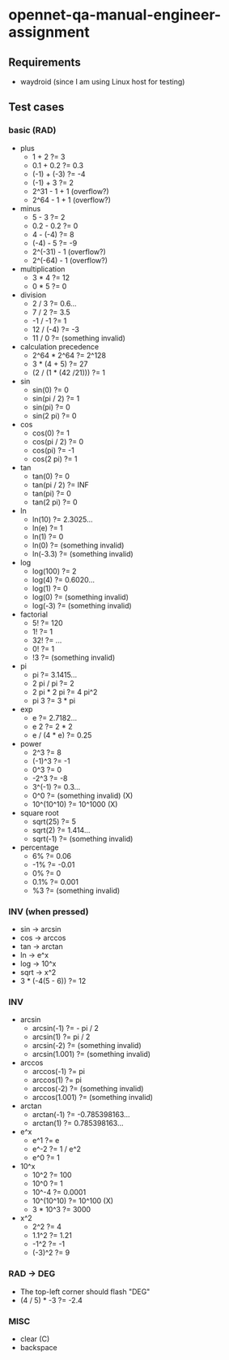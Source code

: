 # opennet-qa-manual-engineer-assignment

## Requirements

- waydroid (since I am using Linux host for testing)

## Test cases

### basic (RAD)

- plus
    - 1 + 2 ?= 3
    - 0.1 + 0.2 ?= 0.3
    - (-1) + (-3) ?= -4
    - (-1) + 3 ?= 2
    - 2^31 - 1 + 1 (overflow?)
    - 2^64 - 1 + 1 (overflow?)
- minus
    - 5 - 3 ?= 2
    - 0.2 - 0.2 ?= 0
    - 4 - (-4) ?= 8
    - (-4) - 5 ?= -9
    - 2^(-31) - 1 (overflow?)
    - 2^(-64) - 1 (overflow?)
- multiplication
    - 3 * 4 ?= 12
    - 0 * 5 ?= 0
- division
    - 2 / 3 ?= 0.6...
    - 7 / 2 ?= 3.5
    - -1 / -1 ?= 1
    - 12 / (-4) ?= -3
    - 11 / 0 ?= (something invalid)
- calculation precedence
    - 2^64 * 2^64 ?= 2^128
    - 3 * (4 + 5) ?= 27
    - (2 / (1 * (42 /21))) ?= 1
- sin
    - sin(0) ?= 0
    - sin(pi / 2) ?= 1
    - sin(pi) ?= 0
    - sin(2 pi) ?= 0
- cos
    - cos(0) ?= 1 
    - cos(pi / 2) ?= 0
    - cos(pi) ?= -1
    - cos(2 pi) ?= 1
- tan
    - tan(0) ?= 0
    - tan(pi / 2) ?= INF
    - tan(pi) ?= 0
    - tan(2 pi) ?= 0
- ln
    - ln(10) ?= 2.3025...
    - ln(e) ?= 1
    - ln(1) ?= 0
    - ln(0) ?= (something invalid)
    - ln(-3.3) ?= (something invalid)
- log
    - log(100) ?= 2
    - log(4) ?= 0.6020...
    - log(1) ?= 0
    - log(0) ?= (something invalid)
    - log(-3) ?= (something invalid)
- factorial
    - 5! ?= 120
    - 1! ?= 1
    - 32! ?= ... 
    - 0! ?= 1
    - !3 ?= (something invalid)
- pi
    - pi ?= 3.1415...
    - 2 pi / pi ?= 2
    - 2 pi * 2 pi ?= 4 pi^2
    - pi 3 ?= 3 * pi
- exp
    - e ?= 2.7182...
    - e 2 ?= 2 * 2
    - e / (4 * e) ?= 0.25
- power
    - 2^3 ?= 8
    - (-1)^3 ?= -1
    - 0^3 ?= 0
    - -2^3 ?= -8
    - 3^(-1) ?= 0.3...
    - 0^0 ?= (something invalid) (X)
    - 10^(10^10) ?= 10^1000 (X)
- square root
    - sqrt(25) ?= 5
    - sqrt(2) ?= 1.414...
    - sqrt(-1) ?= (something invalid)
- percentage
    - 6% ?= 0.06
    - -1% ?= -0.01
    - 0% ?= 0
    - 0.1% ?= 0.001
    - %3 ?= (something invalid)

### INV (when pressed)

- sin -> arcsin
- cos -> arccos
- tan -> arctan
- ln -> e^x
- log -> 10^x
- sqrt -> x^2
- 3 * (-4(5 - 6)) ?= 12

### INV

- arcsin
    - arcsin(-1) ?= - pi / 2
    - arcsin(1) ?= pi / 2
    - arcsin(-2) ?= (something invalid)
    - arcsin(1.001) ?= (something invalid)
- arccos
    - arccos(-1) ?= pi
    - arccos(1) ?= pi
    - arccos(-2) ?= (something invalid)
    - arccos(1.001) ?= (something invalid) 
- arctan
    - arctan(-1) ?= -0.785398163...
    - arctan(1) ?= 0.785398163...
- e^x
    - e^1 ?= e
    - e^-2 ?= 1 / e^2
    - e^0 ?= 1
- 10^x
    - 10^2 ?= 100
    - 10^0 ?= 1
    - 10^-4 ?= 0.0001
    - 10^(10^10) ?= 10^100 (X)
    - 3 * 10^3 ?= 3000
- x^2
    - 2^2 ?= 4
    - 1.1^2 ?= 1.21
    - -1^2 ?= -1
    - (-3)^2 ?= 9

### RAD -> DEG

- The top-left corner should flash "DEG"
- (4 / 5) * -3 ?= -2.4

### MISC

- clear (C)
- backspace
